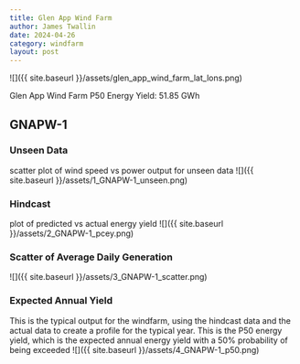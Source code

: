 ```yaml
---
title: Glen App Wind Farm
author: James Twallin
date: 2024-04-26
category: windfarm
layout: post
---
```

![]({{ site.baseurl }}/assets/glen_app_wind_farm_lat_lons.png)

Glen App Wind Farm P50 Energy Yield: 51.85 GWh

GNAPW-1
-------------
### Unseen Data 
scatter plot of wind speed vs power output for unseen data
![]({{ site.baseurl }}/assets/1_GNAPW-1_unseen.png)
### Hindcast 
plot of predicted vs actual energy yield
![]({{ site.baseurl }}/assets/2_GNAPW-1_pcey.png)
### Scatter of Average Daily Generation 

![]({{ site.baseurl }}/assets/3_GNAPW-1_scatter.png)
### Expected Annual Yield 
This is the typical output for the windfarm, using the hindcast data and the actual data to create a profile for the typical year. This is the P50 energy yield, which is the expected annual energy yield with a 50% probability of being exceeded
![]({{ site.baseurl }}/assets/4_GNAPW-1_p50.png)

